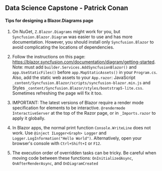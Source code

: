 
Data Science Capstone - Patrick Conan
---


#### Tips for designing a Blazor.Diagrams page

1. On NuGet, `Z.Blazor.Diagrams` might work for you, but `Syncfusion.Blazor.Diagram` was easier to use and has more documentation. However, you should install only `Syncfusion.Blazor` to avoid complicating the locations of dependencies.

2. Follow the instructions on this page: https://blazor.syncfusion.com/documentation/diagram/getting-started. Note: must add `builder.Services.AddSyncfusionBlazor()` and `app.UseStaticFiles()` before `app.MapStaticAssets()` in your `Program.cs`. Also, add the static web assets to your `App.razor`: JavaScript `_content/Syncfusion.Blazor/scripts/syncfusion-blazor.min.js` and Styles `_content/Syncfusion.Blazor/styles/bootstrap5-lite.css`. Sometimes refreshing the page will fix it too.

3. IMPORTANT: The latest versions of Blazor require a render mode specification for elements to be interactive. `@rendermode InteractiveServer` at the top of the Razor page, or in `_Imports.razor` to apply it globally.

4. In Blazor apps, the normal print function `Console.WriteLine` does not work. Use `@inject ILogger<Graph> Logger` and `Logger.LogInformation("Hello World")`. Alternatively, open your browser's console with `Ctrl+Shift+I` or `F12`.
  
5. The execution order of overridden tasks can be tricky. Be careful when moving code between these functions: `OnInitializedAsync`, `OnAfterRenderAsync`, and `OnDiagramCreated`

